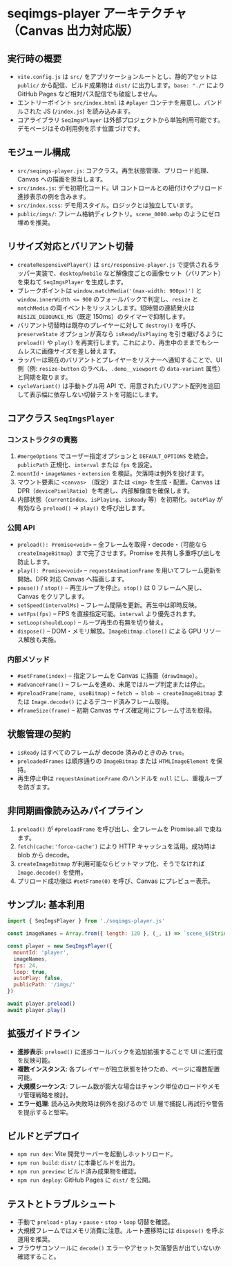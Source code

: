 # seqimgs-player アーキテクチャ（Canvas 出力対応版）

## 実行時の概要

* `vite.config.js` は `src/` をアプリケーションルートとし、静的アセットは `public/` から配信、ビルド成果物は `dist/` に出力します。`base: "./"` により GitHub Pages など相対パス配信でも破綻しません。
* エントリーポイント `src/index.html` は `#player` コンテナを用意し、バンドルされた JS (`/index.js`) を読み込みます。
* コアライブラリ `SeqImgsPlayer` は外部プロジェクトから単独利用可能です。デモページはその利用例を示す位置づけです。

## モジュール構成

* `src/seqimgs-player.js`: コアクラス。再生状態管理、プリロード処理、Canvas への描画を担当します。
* `src/index.js`: デモ初期化コード。UI コントロールとの紐付けやプリロード進捗表示の例を含みます。
* `src/index.scss`: デモ用スタイル。ロジックとは独立しています。
* `public/imgs/`: フレーム格納ディレクトリ。`scene_0000.webp` のようにゼロ埋めを推奨。

## リサイズ対応とバリアント切替

* `createResponsivePlayer()` は `src/responsive-player.js` で提供されるラッパー実装で、`desktop`/`mobile` など解像度ごとの画像セット（バリアント）を束ねて `SeqImgsPlayer` を生成します。
* ブレークポイントは `window.matchMedia('(max-width: 900px)')` と `window.innerWidth <= 900` のフォールバックで判定し、`resize` と `matchMedia` の両イベントをリッスンします。短時間の連続発火は `RESIZE_DEBOUNCE_MS`（既定 150ms）のタイマーで抑制します。
* バリアント切替時は既存のプレイヤーに対して `destroy()` を呼び、`preserveState` オプションが真なら `isReady`/`isPlaying` を引き継げるように `preload()` や `play()` を再実行します。これにより、再生中のままでもシームレスに画像サイズを差し替えます。
* ラッパーは現在のバリアントとプレイヤーをリスナーへ通知することで、UI 側（例: `resize-button` のラベル、`.demo__viewport` の `data-variant` 属性）と同期を取ります。
* `cycleVariant()` は手動トグル用 API で、用意されたバリアント配列を巡回して表示幅に依存しない切替テストを可能にします。

## コアクラス `SeqImgsPlayer`

### コンストラクタの責務

1. `#mergeOptions` でユーザー指定オプションと `DEFAULT_OPTIONS` を統合。`publicPath` 正規化、`interval` または `fps` を設定。
2. `mountId`・`imageNames`・`extension` を検証。欠落時は例外を投げます。
3. マウント要素に `<canvas>` （既定）または `<img>` を生成・配置。Canvas は DPR（`devicePixelRatio`）を考慮し、内部解像度を確保します。
4. 内部状態（`currentIndex`、`isPlaying`、`isReady` 等）を初期化。`autoPlay` が有効なら `preload()` → `play()` を呼び出します。

### 公開 API

* `preload(): Promise<void>` – 全フレームを取得・decode・（可能なら `createImageBitmap`）まで完了させます。Promise を共有し多重呼び出しを防止します。
* `play(): Promise<void>` – `requestAnimationFrame` を用いてフレーム更新を開始。DPR 対応 Canvas へ描画します。
* `pause()` / `stop()` – 再生ループを停止。`stop()` は 0 フレームへ戻し、Canvas をクリアします。
* `setSpeed(intervalMs)` – フレーム間隔を更新。再生中は即時反映。
* `setFps(fps)` – FPS を直接指定可能。`interval` より優先されます。
* `setLoop(shouldLoop)` – ループ再生の有無を切り替え。
* `dispose()` – DOM・メモリ解放。`ImageBitmap.close()` による GPU リソース解放も実施。

### 内部メソッド

* `#setFrame(index)` – 指定フレームを Canvas に描画（`drawImage`）。
* `#advanceFrame()` – フレームを進め、末尾ではループ判定または停止。
* `#preloadFrame(name, useBitmap)` – `fetch → blob → createImageBitmap` または `Image.decode()` によるデコード済みフレーム取得。
* `#frameSize(frame)` – 初期 Canvas サイズ確定用にフレーム寸法を取得。

## 状態管理の契約

* `isReady` はすべてのフレームが decode 済みのときのみ `true`。
* `preloadedFrames` は順序通りの `ImageBitmap` または `HTMLImageElement` を保持。
* 再生停止中は `requestAnimationFrame` のハンドルを `null` にし、重複ループを防ぎます。

## 非同期画像読み込みパイプライン

1. `preload()` が `#preloadFrame` を呼び出し、全フレームを Promise.all で束ねます。
2. `fetch(cache:'force-cache')` により HTTP キャッシュを活用。成功時は blob から decode。
3. `createImageBitmap` が利用可能ならビットマップ化、そうでなければ `Image.decode()` を使用。
4. プリロード成功後は `#setFrame(0)` を呼び、Canvas にプレビュー表示。

## サンプル: 基本利用

```js
import { SeqImgsPlayer } from './seqimgs-player.js'

const imageNames = Array.from({ length: 120 }, (_, i) => `scene_${String(i).padStart(4, '0')}`)

const player = new SeqImgsPlayer({
  mountId: 'player',
  imageNames,
  fps: 24,
  loop: true,
  autoPlay: false,
  publicPath: '/imgs/'
})

await player.preload()
await player.play()
```

## 拡張ガイドライン

* **進捗表示**: `preload()` に進捗コールバックを追加拡張することで UI に進行度を反映可能。
* **複数インスタンス**: 各プレイヤーが独立状態を持つため、ページに複数配置可能。
* **大規模シーケンス**: フレーム数が膨大な場合はチャンク単位のロードやメモリ管理戦略を検討。
* **エラー処理**: 読み込み失敗時は例外を投げるので UI 層で捕捉し再試行や警告を提示すると堅牢。

## ビルドとデプロイ

* `npm run dev`: Vite 開発サーバーを起動しホットリロード。
* `npm run build`: `dist/` に本番ビルドを出力。
* `npm run preview`: ビルド済み成果物を確認。
* `npm run deploy`: GitHub Pages に `dist/` を公開。

## テストとトラブルシュート

* 手動で `preload`・`play`・`pause`・`stop`・`loop` 切替を確認。
* 大規模フレームではメモリ消費に注意。ルート遷移時には `dispose()` を呼ぶ運用を推奨。
* ブラウザコンソールに `decode()` エラーやアセット欠落警告が出ていないか確認すること。

